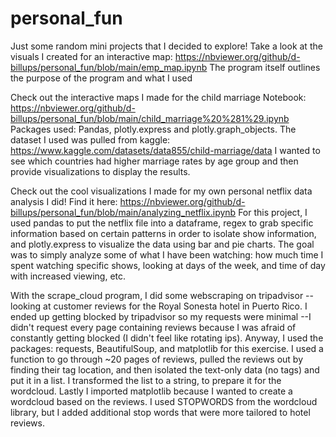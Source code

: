 # personal_fun
Just some random mini projects that I decided to explore!
Take a look at the visuals I created for an interactive map: https://nbviewer.org/github/d-billups/personal_fun/blob/main/emp_map.ipynb
The program itself outlines the purpose of the program and what I used

Check out the interactive maps I made for the child marriage Notebook:
https://nbviewer.org/github/d-billups/personal_fun/blob/main/child_marriage%20%281%29.ipynb 
Packages used: Pandas, plotly.express and plotly.graph_objects. The dataset I used was pulled from kaggle: https://www.kaggle.com/datasets/data855/child-marriage/data 
I wanted to see which countries had higher marriage rates by age group and then provide visualizations to display the results.

Check out the cool visualizations I made for my own personal netflix data analysis I did!
Find it here: https://nbviewer.org/github/d-billups/personal_fun/blob/main/analyzing_netflix.ipynb
For this project, I used pandas to put the netflix file into a dataframe, regex to grab specific information based on certain patterns in order to isolate show information, and plotly.express to visualize the data using bar and pie charts. The goal was to simply analyze some of what I have been watching: how much time I spent watching specific shows, looking at days of the week, and time of day with increased viewing, etc.

With the scrape_cloud program, I did some webscraping on tripadvisor --looking at customer reviews for the Royal Sonesta hotel in Puerto Rico. I ended up getting blocked by tripadvisor so my requests were minimal --I didn't request every page containing reviews because I was afraid of constantly getting blocked (I didn't feel like rotating ips). Anyway, I used the packages: requests, BeautifulSoup, and matplotlib for this exercise. I used a function to go through ~20 pages of reviews, pulled the reviews out by finding their tag location, and then isolated the text-only data (no tags) and put it in a list. I transformed the list to a string, to prepare it for the wordcloud. Lastly I imported matplotlib because I wanted to create a wordcloud based on the reviews. I used STOPWORDS from the wordcloud library, but I added additional stop words that were more tailored to hotel reviews.
